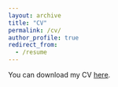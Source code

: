```yaml
---
layout: archive
title: "CV"
permalink: /cv/
author_profile: true
redirect_from:
  - /resume
---
```



You can download my CV [here](../files/CV_Maojiang_Su.pdf).
